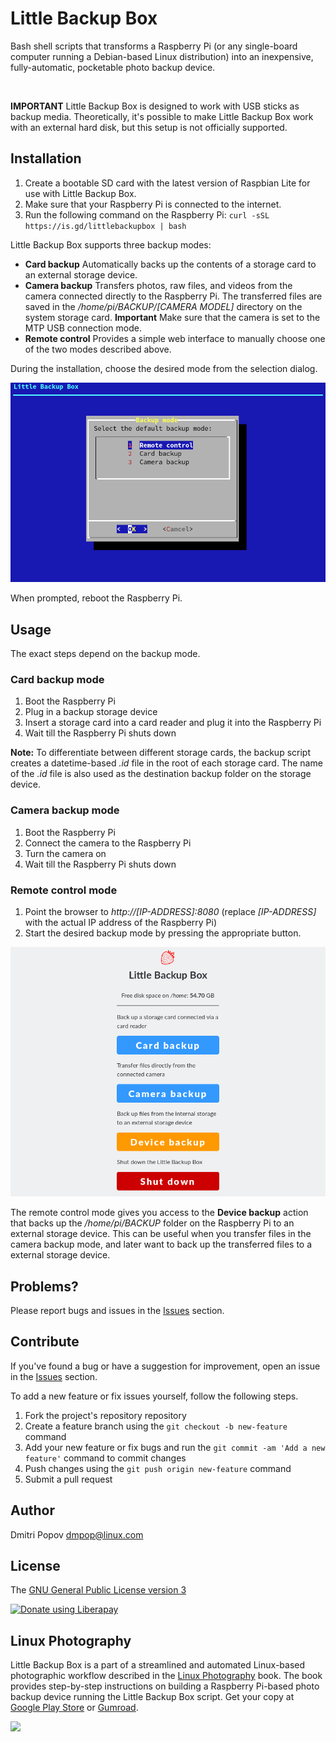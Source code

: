 # Little Backup Box

Bash shell scripts that transforms a Raspberry Pi (or any single-board computer running a Debian-based Linux distribution) into an inexpensive, fully-automatic, pocketable photo backup device.

<img src="https://i.imgur.com/OQ3AQfM.jpg" alt="" width="375"/>

**IMPORTANT**
Little Backup Box is designed to work with USB sticks as backup media. Theoretically, it's possible to make Little Backup Box work with an external hard disk, but this setup is not officially supported.

## Installation

1. Create a bootable SD card with the latest version of Raspbian Lite for use with Little Backup Box.
2. Make sure that your Raspberry Pi is connected to the internet.
3. Run the following command on the Raspberry Pi: `curl -sSL https://is.gd/littlebackupbox | bash`

Little Backup Box supports three backup modes:

- **Card backup** Automatically backs up the contents of a storage card to an external storage device.
- **Camera backup** Transfers photos, raw files, and videos from the camera connected directly to the Raspberry Pi. The transferred files are saved in the */home/pi/BACKUP/[CAMERA MODEL]* directory on the system storage card. **Important** Make sure that the camera is set to the MTP USB connection mode.
- **Remote control** Provides a simple web interface to manually choose one of the two modes described above.

During the installation, choose the desired mode from the selection dialog.

<img src="img/installer.png" alt="" width="600"/>

When prompted, reboot the Raspberry Pi.

## Usage

The exact steps depend on the backup mode.

### Card backup mode

1. Boot the Raspberry Pi
2. Plug in a backup storage device
3. Insert a storage card into a card reader and plug it into the Raspberry Pi
4. Wait till the Raspberry Pi shuts down

**Note:** To differentiate between different storage cards, the backup script creates a datetime-based *.id* file in the root of each storage card. The name of the *.id* file is also used as the destination backup folder on the storage device.

### Camera backup mode

1. Boot the Raspberry Pi
2. Connect the camera to the Raspberry Pi
3. Turn the camera on
4. Wait till the Raspberry Pi shuts down

### Remote control mode

1. Point the browser to *http://[IP-ADDRESS]:8080* (replace *[IP-ADDRESS]* with the actual IP address of the Raspberry Pi)
2. Start the desired backup mode by pressing the appropriate button.

<img src="img/rc.png" alt="" />

The remote control mode gives you access to the **Device backup** action that backs up the */home/pi/BACKUP* folder on the Raspberry Pi to an external storage device. This can be useful when you transfer files in the camera backup mode, and later want to back up the transferred files to a external storage device.

## Problems?

Please report bugs and issues in the [Issues](https://github.com/dmpop/little-backup-box/issues) section.

## Contribute

If you've found a bug or have a suggestion for improvement, open an issue in the [Issues](https://github.com/dmpop/little-backup-box/issues) section.

To add a new feature or fix issues yourself, follow the following steps.

1. Fork the project's repository repository
2. Create a feature branch using the `git checkout -b new-feature` command
3. Add your new feature or fix bugs and run the `git commit -am 'Add a new feature'` command to commit changes
4. Push changes using the `git push origin new-feature` command
5. Submit a pull request

## Author

Dmitri Popov [dmpop@linux.com](mailto:dmpop@linux.com)

## License

The [GNU General Public License version 3](http://www.gnu.org/licenses/gpl-3.0.en.html)

<noscript><a href="https://liberapay.com/dmpop/donate"><img alt="Donate using Liberapay" src="https://liberapay.com/assets/widgets/donate.svg"></a></noscript>

## Linux Photography

Little Backup Box is a part of a streamlined and automated Linux-based photographic workflow described in the [Linux Photography](https://gumroad.com/l/linux-photography) book. The book provides step-by-step instructions on building a Raspberry Pi-based photo backup device running the Little Backup Box script. Get your copy at [Google Play Store](https://play.google.com/store/books/details/Dmitri_Popov_Linux_Photography?id=cO70CwAAQBAJ) or [Gumroad](https://gumroad.com/l/linux-photography).

<img src="https://scribblesandsnaps.files.wordpress.com/2016/07/linux-photography-6.jpg" width="200"/>
